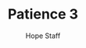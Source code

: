 ---
image: /assets/img/kl/kl_patience_3.png
title: Patience 3
number: 3
categories:
  - Meditations
  - Virtues
  - Patience
author: Hope Staff
notes: Patience 3
embed: >-
  EMBED_GOES_HERE
transcript: >-
  SOME LINES OF TEXT START HERE
---